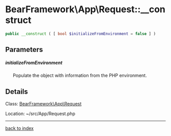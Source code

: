 # BearFramework\App\Request::__construct

```php
public __construct ( [ bool $initializeFromEnvironment = false ] )
```

## Parameters

##### initializeFromEnvironment

&nbsp;&nbsp;&nbsp;&nbsp;&nbsp;&nbsp;Populate the object with information from the PHP environment.

## Details

Class: [BearFramework\App\Request](bearframework.app.request.class.md)

Location: ~/src/App/Request.php

---

[back to index](index.md)

